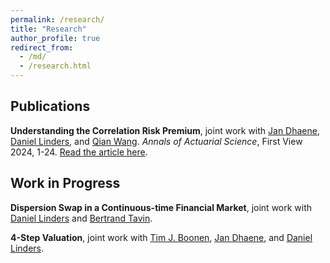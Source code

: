 ```yaml
---
permalink: /research/
title: "Research"
author_profile: true
redirect_from: 
  - /md/
  - /research.html
---
```


## Publications

**Understanding the Correlation Risk Premium**, joint work with [Jan Dhaene](https://jandhaene.org), [Daniel Linders](https://daniellinders.com), and [Qian Wang](https://eco.btbu.edu.cn/szdw/azcpx/fjs/0c049e11a32e4b27b7914f30c3e09cae.htm). *Annals of Actuarial Science*, First View 2024, 1-24. 
[Read the article here](https://www.cambridge.org/core/journals/annals-of-actuarial-science/article/understanding-the-correlation-risk-premium/1B70B7518A4DF63AABEC7B9BA3269A1E).

## Work in Progress

**Dispersion Swap in a Continuous-time Financial Market**, joint work with [Daniel Linders](https://daniellinders.com) and [Bertrand Tavin](https://btavin.com).

**4-Step Valuation**, joint work with [Tim J. Boonen](https://saasresearch.hku.hk/~tjboonen/), [Jan Dhaene](https://jandhaene.org), and [Daniel Linders](https://daniellinders.com).